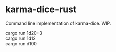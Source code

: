 # karma-dice-rust
Command line implementation of karma-dice. WIP.

cargo run 1d20+3  
cargo run 1d12  
cargo run d100  
